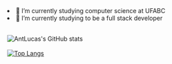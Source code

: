 
<li>🔭 I’m currently studying computer science at UFABC</li>
<li>🌱 I’m currently studying to be a full stack developer</li>
<br>

![AntLucas's GitHub stats](https://github-readme-stats.vercel.app/api?username=AntLucas&theme=radical&show_icons=true)
<br>
<br>
[![Top Langs](https://github-readme-stats.vercel.app/api/top-langs/?username=AntLucas&theme=radical&show_icons=true)](https://github.com/AntLucas/github-readme-stats)


<!--
**AntLucas/AntLucas** is a ✨ _special_ ✨ repository because its `README.md` (this file) appears on your GitHub profile.

Here are some ideas to get you started:

- 🔭 I’m currently working on ...
- 🌱 I’m currently learning ...
- 👯 I’m looking to collaborate on ...
- 🤔 I’m looking for help with ...
- 💬 Ask me about ...
- 📫 How to reach me: ...
- 😄 Pronouns: ...
- ⚡ Fun fact: ...
-->
